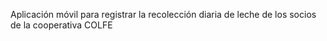 Aplicación móvil para registrar la recolección diaria de leche de los socios de la cooperativa COLFE
